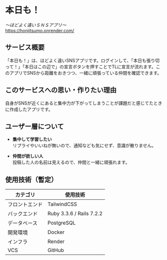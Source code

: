 # 本日も！
*～ほどよく遠いＳＮＳアプリ～*  
https://honjitsumo.onrender.com/

## サービス概要  
  「本日も！」は、ほどよく遠いSNSアプリです。ログインして、「本日も張り切って！」「本日はこの辺で」の宣言ボタンを押すことでTLに宣言が流れます。このアプリでSNSから距離をおきつつ、一緒に頑張っている仲間を確認できます。

## このサービスへの思い・作りたい理由 
  自身がSNSが近くにあると集中力が下がってしまうことが課題だと感じてたときに作成したアプリです。

## ユーザー層について  

- **集中して学習したい**  
  リプライやいいねが無いので、通知なども気にせず、意識が散りません。
  
- **仲間が欲しい人**  
  投稿した人の名前は見えるので、仲間と一緒に頑張れます。

## 使用技術（暫定）

| カテゴリ | 使用技術 |
| --- | --- |
| フロントエンド | TailwindCSS |
| バックエンド | Ruby 3.3.6 / Rails 7.2.2 |
| データベース | PostgreSQL |
| 開発環境 | Docker |
| インフラ | Render |
| VCS | GitHub |

